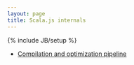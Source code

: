 ```yaml
---
layout: page
title: Scala.js internals
---
```

{% include JB/setup %}

* [Compilation and optimization pipeline](./compile-opt-pipeline.html)

